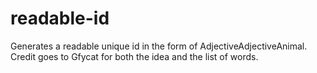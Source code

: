 # readable-id
Generates a readable unique id in the form of AdjectiveAdjectiveAnimal. Credit goes to Gfycat for both the idea and the list of words.
